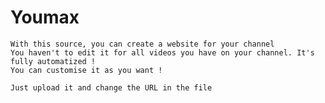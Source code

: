 # Youmax

    With this source, you can create a website for your channel
    You haven't to edit it for all videos you have on your channel. It's fully automatized !
    You can customise it as you want ! 
    
    Just upload it and change the URL in the file
